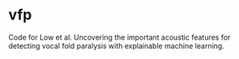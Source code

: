 # vfp
Code for Low et al. Uncovering the important acoustic features for detecting vocal fold paralysis with explainable machine learning. 
